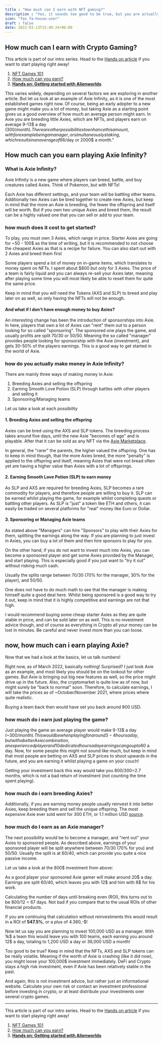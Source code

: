 ```yaml
---
title : "How much can I earn with NFT gaming?"
description : "Yes, it sounds too good to be true, but you are actually earning for playing games"
icon: "fas fa-house-user"
draft : false
date: 2022-03-13T15:40:24+06:00
---
```


## How much can I earn with Crypto Gaming?

This article is part of our intro series. Head to the [Hands on article](/services/how-do-i-get-started/) if you want to start playing right away!

1. [NFT Games 101](/services/nft-games-101/)
2. [How much can you earn?](/services/how-much-can-i-earn/)
3. **[Hands on: Getting started with Alienworlds](/services/how-do-i-get-started/)**

This varies widely, depending on several factors we are exploring in another article. But let us look at an example of Axie Infinity, as it is one of the most established games right now. Of course, being an early adopter to a new game might make you a lot of money, but taking Axie as a starting point gives us a good overview of how much an average person might earn. In Axie you are breeding little Axies, which are NFTs, and players earn on average 9-13$ a day (300$/month). 
There are other possibilities to enhance this amount, with for example being a manager, or simultaneously staking, which results in an average of 66$/day or 2000$ a month."

## How much can you earn playing Axie Infinity?

### What is Axie Infinity?

Axie Infinity is a new game where players can breed, battle, and buy creatures called Axies. Think of Pokemon, but with NFTs!

Each Axie has different settings, and your team will be battling other teams. Additionally two Axies can be bred together to create new Axies, but keep in mind that the more an Axie is breeding, the fewer the offspring and itself will be worth. But if you own two unique Axies and breed them, the result can be a highly valued one that you can sell or add to your team. 

### how much does it cost to get started?

To play, you must own 3 Axies, which range in price. Starter Axies are going for ~50 - 100$ as the time of writing, but it is recommended to not choose the cheapest Axies as that is a recipe for failure. You can also start out with 2 Axies and breed them first

Some players spend a lot of money on in-game items, which translates to money spent on NFTs. I spent about $800 but only for 3 Axies. The price of a team is fairly liquid and you can always re-sell your Axies later, meaning after playing some time you will most likely be able to resell them for quite the same price.

Keep in mind that you will need the Tokens (AXS and SLP) to breed and play later on as well, so only having the NFTs will not be enough.

#### And what if I don't have enough money to buy Axies?

An interesting change has been the introduction of sponsorships into Axie. In here, players that own a lot of Axies can "rent" them out to a person looking for so called "sponsoring". The sponsored one plays the game, and usually profits are split 70/30 or 50/50. Meaning the so called "manager" provides people looking for sponsorship with the Axie (investment), and gets 30-50% of the players earnings. This is a good way to get started in the world of Axie. 

### how do you actually make money in Axie Infinity?

There are mainly three ways of making money in Axie:

1. Breeding Axies and selling the offspring
2. Earning Smooth Love Potion (SLP) through battles with other players and selling it
3. Sponsoring/Managing teams

Let us take a look at each possibility

#### 1. Breeding Axies and selling the offspring

Axies can be bred using the AXS and SLP tokens. The breeding process takes around five days, until the new Axie "becomes of age" and is playable. After that it can be sold as any NFT via the [Axie Marketplace](https://marketplace.axieinfinity.com/).

In general, the "rarer" the parents, the higher valued the offspring. One has to keep in mind though, that the more Axies breed, the more "penalty" is applied to the offspring and itself, meaning Axies that were not bread often yet are having a higher value than Axies with a lot of offsprings. 

#### 2. Earning Smooth Love Potion (SLP) to earn money

As SLP and AXS are required for breeding Axies, SLP becomes a rare commodity for players, and therefore people are willing to buy it.
SLP can be earned whilst playing the game, for example whilst completing quests or battling other players. As SLP is "just" a token like ETH and others, it can easily be traded on several platforms for "real" money like Euro or Dollar.

#### 3. Sponsoring or Managing Axie teams

As stated above "Managers" can hire "Sponsors" to play with their Axies for them, splitting the earnings along the way. If you are planning to just invest in Axies, you can buy a lot of them and then hire sponsors to play for you.

On the other hand, if you do not want to invest much into Axies, you can become a sponsored player and get some Axies provided by the Manager, and start playing. This is especially good if you just want to "try it out" without risking much cash. 

Usually the splits range between 70/30 (70% for the manager, 30% for the player), and 50/50.

One does not have to do much math to see that the manager is making himself quite a good deal here. Whilst being sponsored is a good way to try it out, keep in mind that it is highly competitive and earnings are not that high.

I would recommend buying some cheap starter Axies as they are quite stable in price, and can be sold later on as well. This is no investment advice though, and of course as everything in Crypto all your money can be lost in minutes. Be careful and never invest more than you can loose.

## now, how much can i earn playing Axie?

Now that we had a look at the basics, let us talk numbers!

Right now, as of March 2022, basically nothing! Surprised? I just took Axie as an example, and most likely you should be on the lookout for other games. But Axie is bringing out big new features as well, so the price might drive up in the future.
Also, the cryptomarket is quite low as of now, but might surely be "back to normal" soon. Therefore, to calculate earnings, I will take the prices as of ~October/November 2021, where prices where quite realistic. 

Buying a team back then would have set you back around 800 USD.

### how much do i earn just playing the game?

Just playing the game an average player would make 9-13$ a day (~300$/month).
This would be when playing for around 3-4 hours a day, but with a better Axie combination, an experienced player and 10 dedicated hours a day earnings can go up to 60$ a day. Now, for some people this might not sound like much, but keep in mind that most people are betting on AXS and SLP prices to shoot upwards in the future, and you are earning it whilst playing a game on your couch!

Getting your investment back this way would take you 800$/300$=2.7 months, which is not a bad return of investment (not counting the time spent playing).

### how much do i earn breeding Axies?

Additionally, if you are earning money people usually reinvest it into better Axies, keep breeding them and sell the unique offspring. The most expensive Axie ever sold went for 300 ETH, or 1.1 million USD [source](https://www.esports.net/news/crypto-gaming/most-expensive-gaming-nft/).

### how much do I earn as an Axie manager?

The next possibility would be to become a manager, and "rent out" your Axies to sponsored people. As described above, earnings of your sponsored player will be split anywhere between 70/30 (70% for you) and 50/50. Usually the split is at 60/40, which can provide you quite a nice passive income.

Let us take a look at the 800$ investment from above:

As a good player your sponsored Axie gamer will make around 20$ a day. Earnings are split 60/40, which leaves you with 12$ and him with 8$ for his work.

Calculating the number of days until breaking even (ROI), this turns out to be 800$/12$ = 67 days. Not bad if you compare that to the usual ROIs of other financial products.

If you are continuing that calculation without reinvestments this would result in a ROI of **547.5%**, or a plus of 4.380,-$!

Now let us say you are planning to invest 100,000 USD as a manager. With 1k$ a team this would leave you with 100 teams, each earning you around 12$ a day, totaling to 1,200 USD a day or 36,000 USD a month!

Too good to be true? Keep in mind that the NFTs, AXS and SLP tokens can be really volatile. Meaning if the worth of Axie is crashing (like it did now), you might loose your 100,000$ investment immediately. DeFi and Crypto stays a high risk investment, even if Axie has been relatively stable in the past. 

And again, this is not investment advice, but rather just an informational website. Calculate your own risk or contact an investment professional before investing in crypto, or at least distribute your investments over several crypto games.

---

This article is part of our intro series. Head to the [Hands on article](/services/how-do-i-get-started/) if you want to start playing right away!

1. [NFT Games 101](/services/nft-games-101/)
2. [How much can you earn?](/services/how-much-can-i-earn/)
3. **[Hands on: Getting started with Alienworlds](/services/how-do-i-get-started/)**